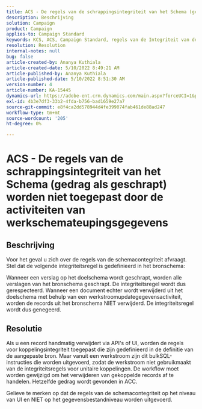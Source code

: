 ```yaml
---
title: ACS - De regels van de schrappingsintegriteit van het Schema (gedrag als geschrapt) worden niet toegepast door de activiteiten van werkschemateupingsgegevens
description: Beschrijving
solution: Campaign
product: Campaign
applies-to: Campaign Standard
keywords: KCS, ACS, Campaign Standard, regels van de Integriteit van de Schrapping, Gedrag indien geschrapt, Werkschema, Gegevens van de Update
resolution: Resolution
internal-notes: null
bug: false
article-created-by: Ananya Kuthiala
article-created-date: 5/10/2022 8:49:21 AM
article-published-by: Ananya Kuthiala
article-published-date: 5/10/2022 8:51:30 AM
version-number: 4
article-number: KA-15445
dynamics-url: https://adobe-ent.crm.dynamics.com/main.aspx?forceUCI=1&pagetype=entityrecord&etn=knowledgearticle&id=01894013-3ed0-ec11-a7b5-0022480a8e40
exl-id: 4b3e7df3-33b2-4fda-b756-bad1659e27a7
source-git-commit: e8f4ca2dd578944d4fe399074fab461de88ad247
workflow-type: tm+mt
source-wordcount: '205'
ht-degree: 0%

---
```


# ACS - De regels van de schrappingsintegriteit van het Schema (gedrag als geschrapt) worden niet toegepast door de activiteiten van werkschemateupingsgegevens

## Beschrijving


Voor het geval u zich over de regels van de schemacontegriteit afvraagt. Stel dat de volgende integriteitsregel is gedefinieerd in het bronschema:



Wanneer een verslag op het doelschema wordt geschrapt, worden alle verslagen van het bronschema geschrapt. De integriteitsregel wordt dus gerespecteerd. Wanneer een document echter wordt verwijderd uit het doelschema met behulp van een werkstroomupdategegevensactiviteit, worden de records uit het bronschema NIET verwijderd. De integriteitsregel wordt dus genegeerd.


## Resolutie


Als u een record handmatig verwijdert via API&#39;s of UI, worden de regels voor koppelingsintegriteit toegepast die zijn gedefinieerd in de definitie van de aangepaste bron. Maar vanuit een werkstroom zijn dit bulkSQL-instructies die worden uitgevoerd, zodat de werkstroom niet gebruikmaakt van de integriteitsregels voor unitaire koppelingen. De workflow moet worden gewijzigd om het verwijderen van gekoppelde records af te handelen. Hetzelfde gedrag wordt gevonden in ACC.

Gelieve te merken op dat de regels van de schemacontegriteit op het niveau van UI en NIET op het gegevensbestandniveau worden uitgevoerd.
